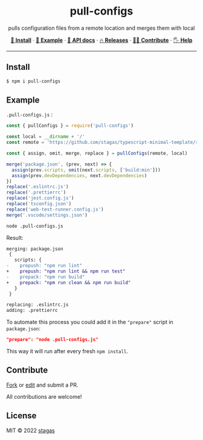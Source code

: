 <h1 align="center">pull-configs</h1>

<p align="center">
pulls configuration files from a remote location and merges them with local
</p>

<p align="center">
   <a href="#install">        🔧 <strong>Install</strong></a>
 · <a href="#example">        🧩 <strong>Example</strong></a>
 · <a href="#api">            📜 <strong>API docs</strong></a>
 · <a href="https://github.com/stagas/pull-configs/releases"> 🔥 <strong>Releases</strong></a>
 · <a href="#contribute">     💪🏼 <strong>Contribute</strong></a>
 · <a href="https://github.com/stagas/pull-configs/issues">   🖐️ <strong>Help</strong></a>
</p>

---

## Install

```sh
$ npm i pull-configs
```

## Example

`.pull-configs.js` :

```js
const { pullConfigs } = require('pull-configs')

const local = __dirname + '/'
const remote = 'https://github.com/stagas/typescript-minimal-template/raw/main/'

const { assign, omit, merge, replace } = pullConfigs(remote, local)

merge('package.json', (prev, next) => {
  assign(prev.scripts, omit(next.scripts, ['build:min']))
  assign(prev.devDependencies, next.devDependencies)
})
replace('.eslintrc.js')
replace('.prettierrc')
replace('jest.config.js')
replace('tsconfig.json')
replace('web-test-runner.config.js')
merge('.vscode/settings.json')
```

```sh
node .pull-configs.js
```

Result:

```diff
merging: package.json
 {
   scripts: {
-    prepush: "npm run lint"
+    prepush: "npm run lint && npm run test"
-    prepack: "npm run build"
+    prepack: "npm run clean && npm run build"
   }
 }

replacing: .eslintrc.js
adding: .prettierrc
```

To automate this process you could add it in the `"prepare"` script in `package.json`:

```json
"prepare": "node .pull-configs.js"
```

This way it will run after every fresh `npm install`.

## Contribute

[Fork](https://github.com/stagas/pull-configs/fork) or
[edit](https://github.dev/stagas/pull-configs) and submit a PR.

All contributions are welcome!

## License

MIT &copy; 2022
[stagas](https://github.com/stagas)

